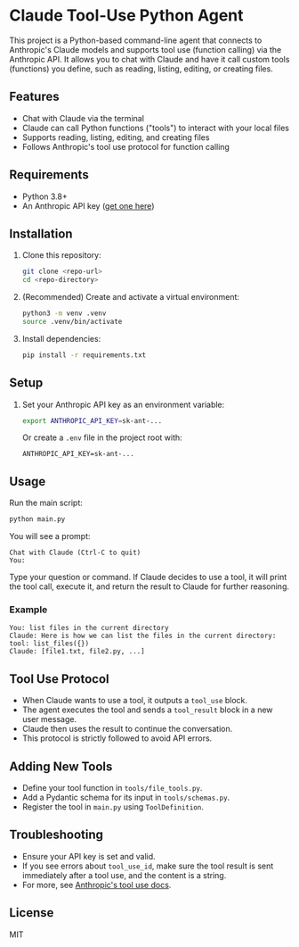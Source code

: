 # Claude Tool-Use Python Agent

This project is a Python-based command-line agent that connects to Anthropic's Claude models and supports tool use (function calling) via the Anthropic API. It allows you to chat with Claude and have it call custom tools (functions) you define, such as reading, listing, editing, or creating files.

## Features
- Chat with Claude via the terminal
- Claude can call Python functions ("tools") to interact with your local files
- Supports reading, listing, editing, and creating files
- Follows Anthropic's tool use protocol for function calling

## Requirements
- Python 3.8+
- An Anthropic API key ([get one here](https://console.anthropic.com/))

## Installation
1. Clone this repository:
   ```sh
   git clone <repo-url>
   cd <repo-directory>
   ```
2. (Recommended) Create and activate a virtual environment:
   ```sh
   python3 -m venv .venv
   source .venv/bin/activate
   ```
3. Install dependencies:
   ```sh
   pip install -r requirements.txt
   ```

## Setup
1. Set your Anthropic API key as an environment variable:
   ```sh
   export ANTHROPIC_API_KEY=sk-ant-...
   ```
   Or create a `.env` file in the project root with:
   ```
   ANTHROPIC_API_KEY=sk-ant-...
   ```

## Usage
Run the main script:
```sh
python main.py
```
You will see a prompt:
```
Chat with Claude (Ctrl-C to quit)
You: 
```
Type your question or command. If Claude decides to use a tool, it will print the tool call, execute it, and return the result to Claude for further reasoning.

### Example
```
You: list files in the current directory
Claude: Here is how we can list the files in the current directory:
tool: list_files({})
Claude: [file1.txt, file2.py, ...]
```

## Tool Use Protocol
- When Claude wants to use a tool, it outputs a `tool_use` block.
- The agent executes the tool and sends a `tool_result` block in a new user message.
- Claude then uses the result to continue the conversation.
- This protocol is strictly followed to avoid API errors.

## Adding New Tools
- Define your tool function in `tools/file_tools.py`.
- Add a Pydantic schema for its input in `tools/schemas.py`.
- Register the tool in `main.py` using `ToolDefinition`.

## Troubleshooting
- Ensure your API key is set and valid.
- If you see errors about `tool_use_id`, make sure the tool result is sent immediately after a tool use, and the content is a string.
- For more, see [Anthropic's tool use docs](https://docs.anthropic.com/en/docs/build-with-claude/tool-use).

## License
MIT 